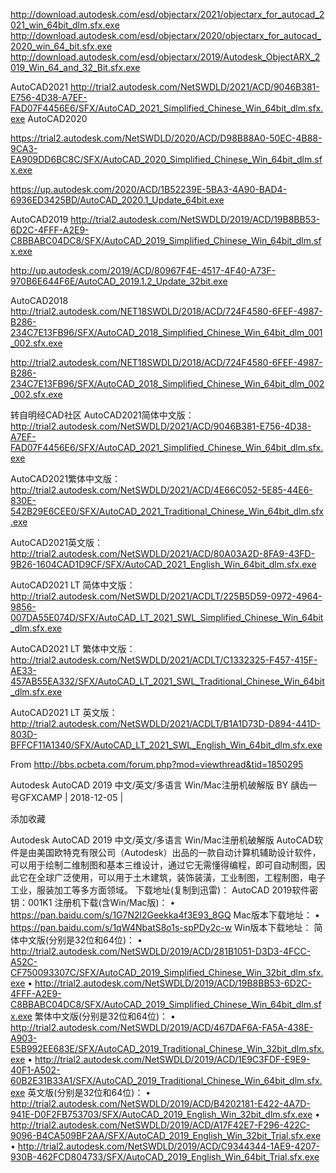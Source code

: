 http://download.autodesk.com/esd/objectarx/2021/objectarx_for_autocad_2021_win_64bit_dlm.sfx.exe
http://download.autodesk.com/esd/objectarx/2020/objectarx_for_autocad_2020_win_64_bit.sfx.exe
http://download.autodesk.com/esd/objectarx/2019/Autodesk_ObjectARX_2019_Win_64_and_32_Bit.sfx.exe

AutoCAD2021
http://trial2.autodesk.com/NetSWDLD/2021/ACD/9046B381-E756-4D38-A7EF-FAD07F4456E6/SFX/AutoCAD_2021_Simplified_Chinese_Win_64bit_dlm.sfx.exe
AutoCAD2020

https://trial2.autodesk.com/NetSWDLD/2020/ACD/D98B88A0-50EC-4B88-9CA3-EA909DD6BC8C/SFX/AutoCAD_2020_Simplified_Chinese_Win_64bit_dlm.sfx.exe

https://up.autodesk.com/2020/ACD/1B52239E-5BA3-4A90-BAD4-6936ED3425BD/AutoCAD_2020.1_Update_64bit.exe

AutoCAD2019
http://trial2.autodesk.com/NetSWDLD/2019/ACD/19B8BB53-6D2C-4FFF-A2E9-C8BBABC04DC8/SFX/AutoCAD_2019_Simplified_Chinese_Win_64bit_dlm.sfx.exe

http://up.autodesk.com/2019/ACD/80967F4E-4517-4F40-A73F-970B6E644F6E/AutoCAD_2019.1.2_Update_32bit.exe

AutoCAD2018
http://trial2.autodesk.com/NET18SWDLD/2018/ACD/724F4580-6FEF-4987-B286-234C7E13FB96/SFX/AutoCAD_2018_Simplified_Chinese_Win_64bit_dlm_001_002.sfx.exe

http://trial2.autodesk.com/NET18SWDLD/2018/ACD/724F4580-6FEF-4987-B286-234C7E13FB96/SFX/AutoCAD_2018_Simplified_Chinese_Win_64bit_dlm_002_002.sfx.exe

转自明经CAD社区
AutoCAD2021简体中文版：
http://trial2.autodesk.com/NetSWDLD/2021/ACD/9046B381-E756-4D38-A7EF-FAD07F4456E6/SFX/AutoCAD_2021_Simplified_Chinese_Win_64bit_dlm.sfx.exe


AutoCAD2021繁体中文版：
http://trial2.autodesk.com/NetSWDLD/2021/ACD/4E66C052-5E85-44E6-830E-542B29E6CEE0/SFX/AutoCAD_2021_Traditional_Chinese_Win_64bit_dlm.sfx.exe



AutoCAD2021英文版：
http://trial2.autodesk.com/NetSWDLD/2021/ACD/80A03A2D-8FA9-43FD-9B26-1604CAD1D9CF/SFX/AutoCAD_2021_English_Win_64bit_dlm.sfx.exe



AutoCAD2021 LT 简体中文版：
http://trial2.autodesk.com/NetSWDLD/2021/ACDLT/225B5D59-0972-4964-9856-007DA55E074D/SFX/AutoCAD_LT_2021_SWL_Simplified_Chinese_Win_64bit_dlm.sfx.exe



AutoCAD2021 LT 繁体中文版：
http://trial2.autodesk.com/NetSWDLD/2021/ACDLT/C1332325-F457-415F-AE33-457AB55EA332/SFX/AutoCAD_LT_2021_SWL_Traditional_Chinese_Win_64bit_dlm.sfx.exe



AutoCAD2021 LT 英文版：
http://trial2.autodesk.com/NetSWDLD/2021/ACDLT/B1A1D73D-D894-441D-803D-BFFCF11A1340/SFX/AutoCAD_LT_2021_SWL_English_Win_64bit_dlm.sfx.exe

From <http://bbs.pcbeta.com/forum.php?mod=viewthread&tid=1850295> 


Autodesk AutoCAD 2019 中文/英文/多语言 Win/Mac注册机破解版
BY 龋齿一号GFXCAMP | 2018-12-05 | 

添加收藏

Autodesk AutoCAD 2019 中文/英文/多语言 Win/Mac注册机破解版
AutoCAD软件是由美国欧特克有限公司（Autodesk）出品的一款自动计算机辅助设计软件，可以用于绘制二维制图和基本三维设计，通过它无需懂得编程，即可自动制图，因此它在全球广泛使用，可以用于土木建筑，装饰装潢，工业制图，工程制图，电子工业，服装加工等多方面领域。
下载地址(复制到迅雷)：
AutoCAD 2019软件密钥：001K1
注册机下载(含Win/Mac版)：
	• https://pan.baidu.com/s/1G7N2l2Geekka4f3E93_8GQ
Mac版本下载地址：
	• https://pan.baidu.com/s/1qW4NbatS8o1s-spPDy2c-w
Win版本下载地址：
简体中文版(分别是32位和64位)：
	• http://trial2.autodesk.com/NetSWDLD/2019/ACD/281B1051-D3D3-4FCC-A52C-CF750093307C/SFX/AutoCAD_2019_Simplified_Chinese_Win_32bit_dlm.sfx.exe
	• http://trial2.autodesk.com/NetSWDLD/2019/ACD/19B8BB53-6D2C-4FFF-A2E9-C8BBABC04DC8/SFX/AutoCAD_2019_Simplified_Chinese_Win_64bit_dlm.sfx.exe
繁体中文版(分别是32位和64位)：
	• http://trial2.autodesk.com/NetSWDLD/2019/ACD/467DAF6A-FA5A-438E-A903-E5B992EE683E/SFX/AutoCAD_2019_Traditional_Chinese_Win_32bit_dlm.sfx.exe
	• http://trial2.autodesk.com/NetSWDLD/2019/ACD/1E9C3FDF-E9E9-40F1-A502-60B2E31B33A1/SFX/AutoCAD_2019_Traditional_Chinese_Win_64bit_dlm.sfx.exe
英文版(分别是32位和64位)：
	• http://trial2.autodesk.com/NetSWDLD/2019/ACD/B4202181-E422-4A7D-941E-D0F2FB753703/SFX/AutoCAD_2019_English_Win_32bit_dlm.sfx.exe
	• http://trial2.autodesk.com/NetSWDLD/2019/ACD/A17F42E7-F296-422C-9096-B4CA509BF2AA/SFX/AutoCAD_2019_English_Win_32bit_Trial.sfx.exe
	• http://trial2.autodesk.com/NetSWDLD/2019/ACD/C9344344-1AE9-4207-930B-462FCD804733/SFX/AutoCAD_2019_English_Win_64bit_Trial.sfx.exe




